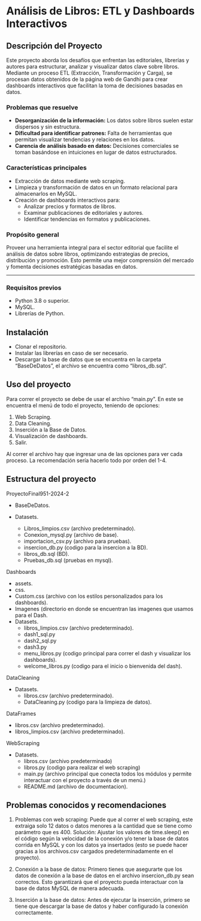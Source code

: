 # **Análisis de Libros: ETL y Dashboards Interactivos**

## **Descripción del Proyecto**

Este proyecto aborda los desafíos que enfrentan las editoriales, librerías y autores para estructurar, analizar y visualizar datos clave sobre libros. Mediante un proceso ETL (Extracción, Transformación y Carga), se procesan datos obtenidos de la página web de Gandhi para crear dashboards interactivos que facilitan la toma de decisiones basadas en datos.

### **Problemas que resuelve**
- **Desorganización de la información:** Los datos sobre libros suelen estar dispersos y sin estructura.
- **Dificultad para identificar patrones:** Falta de herramientas que permitan visualizar tendencias y relaciones en los datos.
- **Carencia de análisis basado en datos:** Decisiones comerciales se toman basándose en intuiciones en lugar de datos estructurados.

### **Características principales**
- Extracción de datos mediante web scraping.
- Limpieza y transformación de datos en un formato relacional para almacenarlos en MySQL.
- Creación de dashboards interactivos para:
  - Analizar precios y formatos de libros.
  - Examinar publicaciones de editoriales y autores.
  - Identificar tendencias en formatos y publicaciones.

### **Propósito general**
Proveer una herramienta integral para el sector editorial que facilite el análisis de datos sobre libros, optimizando estrategias de precios, distribución y promoción. Esto permite una mejor comprensión del mercado y fomenta decisiones estratégicas basadas en datos.

---


### **Requisitos previos**
- Python 3.8 o superior.
- MySQL.
- Librerías de Python.
  
## **Instalación**

- Clonar el repositorio.
- Instalar las librerías en caso de ser necesario.
- Descargar la base de datos que se encuentra en la carpeta “BaseDeDatos”, el archivo se encuentra como “libros_db.sql”.

## **Uso del proyecto**
Para correr el proyecto se debe de usar el archivo “main.py”. En este se encuentra el menú de todo el proyecto, teniendo de opciones: 

1. Web Scraping.
2. Data Cleaning.
3. Inserción a la Base de Datos.
4. Visualización de dashboards.
5. Salir.

Al correr el archivo hay que ingresar una de las opciones para ver cada proceso. La recomendación sería hacerlo todo por orden del 1-4. 

## **Estructura del proyecto**
ProyectoFinal951-2024-2

- BaseDeDatos.
  
- Datasets.
  - Libros_limpios.csv (archivo predeterminado).
  - Conexion_mysql.py (archivo de base).
  - importacion_csv.py (archivo para pruebas).
  - insercion_db.py (codigo para la insercion a la BD).
  - libros_db.sql (BD).
  - Pruebas_db.sql (pruebas en mysql).

Dashboards

- assets.
- css.
- Custom.css (archivo con los estilos personalizados para los dashboards).
- Imagenes (directorio en donde se encuentran las imagenes que usamos para el Dash.
- Datasets.
  - libros_limpios.csv (archivo predeterminado).
  - dash1_sql.py
  - dash2_sql.py
  - dash3.py
  - menu_libros.py (codigo principal para correr el dash y visualizar los dashboards).
  - welcome_libros.py (codigo para el inicio o bienvenida del dash).
 
DataCleaning

- Datasets.
  - libros.csv (archivo predeterminado).
  - DataCleaning.py (codigo para la limpieza de datos).

DataFrames

- libros.csv (archivo predeterminado).
- libros_limpios.csv (archivo predeterminado).

WebScraping

- Datasets.
  - libros.csv (archivo predeterminado)
  - libros.py (codigo para realizar el web scraping)
  - main.py (archivo principal que conecta todos los módulos y permite interactuar con el proyecto a través de un menú.)
  - README.md (archivo de documentacion).

## **Problemas conocidos y recomendaciones**

1. Problemas con web scraping: Puede que al correr el web scraping, este extraiga solo 12 datos o datos menores a la cantidad que se tiene como parámetro que es 400.
Solución: Ajustar los valores de time.sleep() en el código según la velocidad de la conexión y/o tener la base de datos corrida en MySQL y con los datos ya insertados (esto se puede hacer gracias a los archivos.csv cargados predeterminadamente en el proyecto).

2. Conexión a la base de datos: Primero tienes que asegurarte que los datos de conexión a la base de datos en el archivo insercion_db.py sean correctos. Esto garantizará que el proyecto pueda interactuar con la base de datos MySQL de manera adecuada.

3. Inserción a la base de datos: Antes de ejecutar la inserción, primero se tiene que descargar la base de datos y haber configurado la conexión correctamente.











